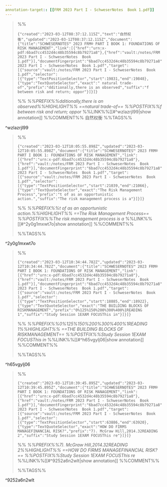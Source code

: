 ```yaml
---
annotation-target:: [[FRM 2023 Part I - SchweserNotes  Book 1.pdf]]
---
```



>%%
>```annotation-json
>{"created":"2023-03-12T08:37:12.115Z","text":"自然权衡","updated":"2023-03-12T08:37:12.115Z","document":{"title":"SCHWESERNOTES™ 2023 FRM® PART I BOOK 1: FOUNDATIONS OF RISK MANAGEMENT","link":[{"href":"urn:x-pdf:6bad7cc4532d4c48b35594c8b79271a8"},{"href":"vault:/notes/FRM 2023 Part I - SchweserNotes  Book 1.pdf"}],"documentFingerprint":"6bad7cc4532d4c48b35594c8b79271a8"},"uri":"vault:/notes/FRM 2023 Part I - SchweserNotes  Book 1.pdf","target":[{"source":"vault:/notes/FRM 2023 Part I - SchweserNotes  Book 1.pdf","selector":[{"type":"TextPositionSelector","start":19831,"end":19848},{"type":"TextQuoteSelector","exact":" natural trade-of","prefix":"dditionally,there is an observed","suffix":"f between risk and return; oppor"}]}]}
>```
>%%
>*%%PREFIX%%dditionally,there is an observed%%HIGHLIGHT%% ==natural trade-of== %%POSTFIX%%f between risk and return; oppor*
>%%LINK%%[[#^wzlazrjl99|show annotation]]
>%%COMMENT%%
>自然权衡
>%%TAGS%%
>
^wzlazrjl99



>%%
>```annotation-json
>{"created":"2023-03-12T10:05:55.898Z","updated":"2023-03-12T10:05:55.898Z","document":{"title":"SCHWESERNOTES™ 2023 FRM® PART I BOOK 1: FOUNDATIONS OF RISK MANAGEMENT","link":[{"href":"urn:x-pdf:6bad7cc4532d4c48b35594c8b79271a8"},{"href":"vault:/notes/FRM 2023 Part I - SchweserNotes  Book 1.pdf"}],"documentFingerprint":"6bad7cc4532d4c48b35594c8b79271a8"},"uri":"vault:/notes/FRM 2023 Part I - SchweserNotes  Book 1.pdf","target":[{"source":"vault:/notes/FRM 2023 Part I - SchweserNotes  Book 1.pdf","selector":[{"type":"TextPositionSelector","start":21039,"end":21066},{"type":"TextQuoteSelector","exact":"The Risk Management Process","prefix":"t of as an opportunistic action.","suffix":"The risk management process is a"}]}]}
>```
>%%
>*%%PREFIX%%t of as an opportunistic action.%%HIGHLIGHT%% ==The Risk Management Process== %%POSTFIX%%The risk management process is a*
>%%LINK%%[[#^2y0g1mxwt7o|show annotation]]
>%%COMMENT%%
>
>%%TAGS%%
>
^2y0g1mxwt7o


>%%
>```annotation-json
>{"created":"2023-03-12T10:34:44.782Z","updated":"2023-03-12T10:34:44.782Z","document":{"title":"SCHWESERNOTES™ 2023 FRM® PART I BOOK 1: FOUNDATIONS OF RISK MANAGEMENT","link":[{"href":"urn:x-pdf:6bad7cc4532d4c48b35594c8b79271a8"},{"href":"vault:/notes/FRM 2023 Part I - SchweserNotes  Book 1.pdf"}],"documentFingerprint":"6bad7cc4532d4c48b35594c8b79271a8"},"uri":"vault:/notes/FRM 2023 Part I - SchweserNotes  Book 1.pdf","target":[{"source":"vault:/notes/FRM 2023 Part I - SchweserNotes  Book 1.pdf","selector":[{"type":"TextPositionSelector","start":18885,"end":18922},{"type":"TextQuoteSelector","exact":"THE BUILDING BLOCKS OF RISKMANAGEMENT","prefix":"0%125%150%200%300%400%1READING 1","suffix":"Study Session 1EXAM FOCUSThis in"}]}]}
>```
>%%
>*%%PREFIX%%0%125%150%200%300%400%1READING 1%%HIGHLIGHT%% ==THE BUILDING BLOCKS OF RISKMANAGEMENT== %%POSTFIX%%Study Session 1EXAM FOCUSThis in*
>%%LINK%%[[#^h65vgylj06|show annotation]]
>%%COMMENT%%
>
>%%TAGS%%
>
^h65vgylj06


>%%
>```annotation-json
>{"created":"2023-03-12T10:39:45.895Z","updated":"2023-03-12T10:39:45.895Z","document":{"title":"SCHWESERNOTES™ 2023 FRM® PART I BOOK 1: FOUNDATIONS OF RISK MANAGEMENT","link":[{"href":"urn:x-pdf:6bad7cc4532d4c48b35594c8b79271a8"},{"href":"vault:/notes/FRM 2023 Part I - SchweserNotes  Book 1.pdf"}],"documentFingerprint":"6bad7cc4532d4c48b35594c8b79271a8"},"uri":"vault:/notes/FRM 2023 Part I - SchweserNotes  Book 1.pdf","target":[{"source":"vault:/notes/FRM 2023 Part I - SchweserNotes  Book 1.pdf","selector":[{"type":"TextPositionSelector","start":63886,"end":63920},{"type":"TextQuoteSelector","exact":"HOW DO FIRMS MANAGEFINANCIAL RISK?","prefix":"7). McGraw Hill,2014.32READING 2","suffix":"Study Session 1EXAM FOCUSThis re"}]}]}
>```
>%%
>*%%PREFIX%%7). McGraw Hill,2014.32READING 2%%HIGHLIGHT%% ==HOW DO FIRMS MANAGEFINANCIAL RISK?== %%POSTFIX%%Study Session 1EXAM FOCUSThis re*
>%%LINK%%[[#^9252a6n2wlt|show annotation]]
>%%COMMENT%%
>
>%%TAGS%%
>
^9252a6n2wlt
